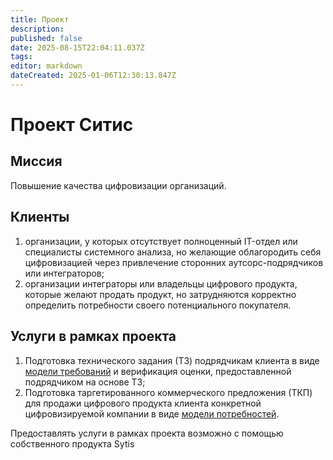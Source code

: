 ```yaml
---
title: Проект
description: 
published: false
date: 2025-08-15T22:04:11.037Z
tags: 
editor: markdown
dateCreated: 2025-01-06T12:30:13.847Z
---
```


# Проект Ситис

## Миссия

Повышение качества цифровизации организаций.

## Клиенты

1. организации, у которых отсутствует полноценный IT-отдел или специалисты системного анализа, но желающие облагородить себя цифровизацией через привлечение сторонних аутсорс-подрядчиков или интеграторов;
2. организации интеграторы или владельцы цифрового продукта, которые желают продать продукт, но затрудняются корректно определить потребности своего потенциального покупателя.

## Услуги в рамках проекта

1. Подготовка технического задания (ТЗ) подрядчикам клиента в виде [модели требований](/framework/requirement-model) и верификация оценки, предоставленной подрядчиком на основе ТЗ;
2. Подготовка таргетированного коммерческого предложения (ТКП) для продажи цифрового продукта клиента конкретной цифровизируемой компании в виде [модели потребностей](/framework/need_model).

Предоставлять услуги в рамках проекта возможно с помощью собственного продукта Sytis



